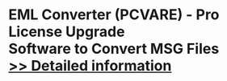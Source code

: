 # EML Converter (PCVARE) - Pro License Upgrade<br />Software to Convert MSG Files<br />[>> Detailed information](https://secure.shareit.com/shareit/product.html?productid=300981287&affiliateid=200057808)